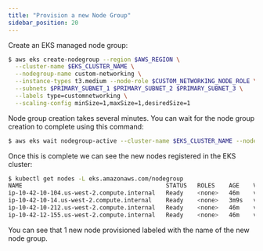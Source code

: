 ```yaml
---
title: "Provision a new Node Group"
sidebar_position: 20
---
```


Create an EKS managed node group:

```bash
$ aws eks create-nodegroup --region $AWS_REGION \
  --cluster-name $EKS_CLUSTER_NAME \
  --nodegroup-name custom-networking \
  --instance-types t3.medium --node-role $CUSTOM_NETWORKING_NODE_ROLE \
  --subnets $PRIMARY_SUBNET_1 $PRIMARY_SUBNET_2 $PRIMARY_SUBNET_3 \
  --labels type=customnetworking \
  --scaling-config minSize=1,maxSize=1,desiredSize=1
```

Node group creation takes several minutes. You can wait for the node group creation to complete using this command:

```bash timeout=300
$ aws eks wait nodegroup-active --cluster-name $EKS_CLUSTER_NAME --nodegroup-name custom-networking
```

Once this is complete we can see the new nodes registered in the EKS cluster:

```bash
$ kubectl get nodes -L eks.amazonaws.com/nodegroup
NAME                                         STATUS   ROLES    AGE    VERSION               NODEGROUP
ip-10-42-10-104.us-west-2.compute.internal   Ready    <none>   46m    vVAR::KUBERNETES_NODE_VERSION   managed-system-2022111302580566270000001d
ip-10-42-10-14.us-west-2.compute.internal    Ready    <none>   3m9s   vVAR::KUBERNETES_NODE_VERSION   custom-networking
ip-10-42-10-212.us-west-2.compute.internal   Ready    <none>   46m    vVAR::KUBERNETES_NODE_VERSION   managed-ondemand-2022111302580566000000001b
ip-10-42-12-155.us-west-2.compute.internal   Ready    <none>   46m    vVAR::KUBERNETES_NODE_VERSION   managed-ondemand-2022111302580566000000001b
```

You can see that 1 new node provisioned labeled with the name of the new node group.
